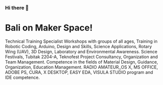 ### Hi there 👋
<h1>Bali on Maker Space!</h1>
<p>
Technical Training Specialist
Workshops with groups of all ages, Training in Robotic Coding, Arduino, Design and Skills, Science Applications, Rotary Wing (UAV), 3D Design, Laboratory and Environmental Awareness. Science Festivals, Tubitak 2204-A, Teknofest Project Consultancy, Organization and Team Management. Competence in the fields of Material Design, Guidance, Organization, Education Management. RADIO AMATEUR,,OS X, MS OFFICE, ADOBE PS, CURA, X DESKTOP, EASY EDA, VISULA STUDIO program and IDE competence.</p>
